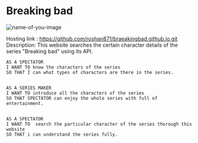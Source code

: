 # Breaking bad

![name-of-you-image](https://desktopwalls.net/wp-content/uploads/2014/07/Breaking%20Bad%20Logo%20Movie%20Poster%20Desktop%20Wallpaper.jpg)

Hosting link : https://github.com/roshan871/braeakingbad.github.io.git
Description:
This website searches the certain character details of the series "Breaking bad" using its API.

```
AS A SPECTATOR
I WANT TO know the characters of the series
SO THAT I can what types of characters are there in the series.


AS A SERIES MAKER
I WANT TO introduce all the characters of the series
SO THAT SPECTATOR can enjoy the whole series with full of entertainment.


AS A SPECTATOR
I WANT TO  search the particular character of the series thorough this website
SO THAT i can understand the series fully.


```
